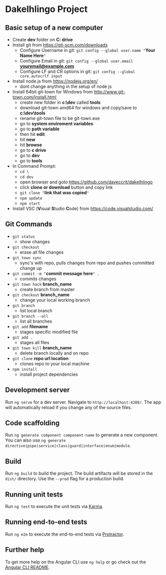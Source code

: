 # Dakelhlingo Project

## Basic setup of a new computer

- Create **dev** folder on **C: drive**
- Install git from https://git-scm.com/downloads
  - Configure Username in git: `git config --global user.name "`**Your Name Here**`"`
  - Configure Email in git: `git config --global user.email` **youremail@example.com**
  - Configure LF and CR options in git: `git config --global core.autocrlf input`
- Install node.js from https://nodejs.org/en/
  - dont change anything in the setup of node js
- Install 64bit git-town for Windows from http://www.git-town.com/install.html
  - create new folder in **c:\dev** called **tools**
  - download git-town amd64 for windows and copy/save to **c:\dev\tools**
  - rename git-town file to be git-town.exe
  - go to **system enviroment variables**
  - go to **path variable**
  - then hit **edit**
  - hit **new**
  - hit **browse**
  - go to **c drive**
  - go to **dev**
  - go to **tools**
- In Command Prompt:
  - `cd \`
  - `cd dev`
  - open browser and goto https://github.com/daveccrit/dakelhlingo
  - click **clone or download** button and copy link
  - `git clone "`**link that was copied**`"`
  - `npm update`
  - `npm start`
- Install VSC (**V**isual **S**tudio **C**ode) from https://code.visualstudio.com/

## Git Commands

- `git status`
  - show changes
- `git checkout`
  - erase all file changes
- `git town sync`
  - sync's with repo, pulls changes from repo and pushes committed change up
- `git commit -m "`**commit message here**`" .`
  - commits changes
- `git town hack` **branch_name**
  - create branch from master
- `git checkout` **branch_name**
  - change your local working branch
- `git branch`
  - list local branch
- `git branch --all`
  - list all branches
- `git add` **filename**
  - stages specific modified file
- `git add .`
  - stages all files
- `git town kill` **branch_name**
  - delete branch locally and on repo
- `git clone` **repo url location**
  - clones repo to your local machine
- `npm install`
  - install project dependencies

## Development server

Run `ng serve` for a dev server. Navigate to `http://localhost:4200/`. The app will automatically reload if you change any of the source files.

## Code scaffolding

Run `ng generate component component-name` to generate a new component. You can also use `ng generate directive|pipe|service|class|guard|interface|enum|module`.

## Build

Run `ng build` to build the project. The build artifacts will be stored in the `dist/` directory. Use the `--prod` flag for a production build.

## Running unit tests

Run `ng test` to execute the unit tests via [Karma](https://karma-runner.github.io).

## Running end-to-end tests

Run `ng e2e` to execute the end-to-end tests via [Protractor](http://www.protractortest.org/).

## Further help

To get more help on the Angular CLI use `ng help` or go check out the [Angular CLI README](https://github.com/angular/angular-cli/blob/master/README.md).
